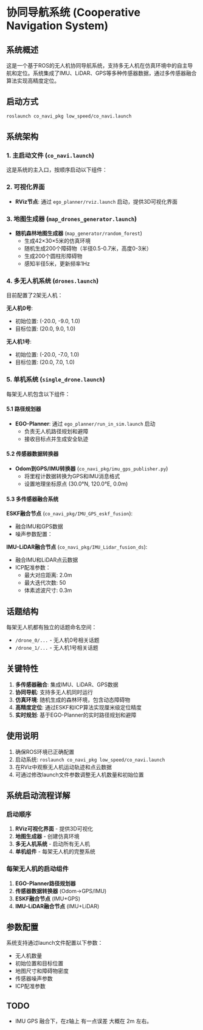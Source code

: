 # 协同导航系统 (Cooperative Navigation System)

## 系统概述
这是一个基于ROS的无人机协同导航系统，支持多无人机在仿真环境中的自主导航和定位。系统集成了IMU、LiDAR、GPS等多种传感器数据，通过多传感器融合算法实现高精度定位。

## 启动方式
```bash
roslaunch co_navi_pkg low_speed/co_navi.launch
```

## 系统架构

### 1. 主启动文件 (`co_navi.launch`)
这是系统的主入口，按顺序启动以下组件：

### 2. 可视化界面
- **RViz节点**: 通过 `ego_planner/rviz.launch` 启动，提供3D可视化界面

### 3. 地图生成器 (`map_drones_generator.launch`)
- **随机森林地图生成器** (`map_generator/random_forest`)
  - 生成42×30×5米的仿真环境
  - 随机生成200个障碍物（半径0.5-0.7米，高度0-3米）
  - 生成200个圆柱形障碍物
  - 感知半径5米，更新频率1Hz

### 4. 多无人机系统 (`drones.launch`)
目前配置了2架无人机：

**无人机0号**:
- 初始位置: (-20.0, -9.0, 1.0)
- 目标位置: (20.0, 9.0, 1.0)

**无人机1号**:
- 初始位置: (-20.0, -7.0, 1.0)  
- 目标位置: (20.0, 7.0, 1.0)

### 5. 单机系统 (`single_drone.launch`)
每架无人机包含以下组件：

#### 5.1 路径规划器
- **EGO-Planner**: 通过 `ego_planner/run_in_sim.launch` 启动
  - 负责无人机路径规划和避障
  - 接收目标点并生成安全轨迹

#### 5.2 传感器数据转换器
- **Odom到GPS/IMU转换器** (`co_navi_pkg/imu_gps_publisher.py`)
  - 将里程计数据转换为GPS和IMU消息格式
  - 设置地理坐标原点 (30.0°N, 120.0°E, 0.0m)

#### 5.3 多传感器融合系统

**ESKF融合节点** (`co_navi_pkg/IMU_GPS_eskf_fusion`):
- 融合IMU和GPS数据
- 噪声参数配置：

**IMU-LiDAR融合节点** (`co_navi_pkg/IMU_Lidar_fusion_ds`):
- 融合IMU和LiDAR点云数据
- ICP配准参数：
  - 最大对应距离: 2.0m
  - 最大迭代次数: 50
  - 体素滤波尺寸: 0.3m

## 话题结构
每架无人机都有独立的话题命名空间：
- `/drone_0/...` - 无人机0号相关话题
- `/drone_1/...` - 无人机1号相关话题

## 关键特性
1. **多传感器融合**: 集成IMU、LiDAR、GPS数据
2. **协同导航**: 支持多无人机同时运行
3. **仿真环境**: 随机生成的森林环境，包含动态障碍物
4. **高精度定位**: 通过ESKF和ICP算法实现厘米级定位精度
5. **实时规划**: 基于EGO-Planner的实时路径规划和避障

## 使用说明
1. 确保ROS环境已正确配置
2. 启动系统: `roslaunch co_navi_pkg low_speed/co_navi.launch`
3. 在RViz中观察无人机运动轨迹和点云数据
4. 可通过修改launch文件参数调整无人机数量和初始位置

## 系统启动流程详解

### 启动顺序
1. **RViz可视化界面** - 提供3D可视化
2. **地图生成器** - 创建仿真环境
3. **多无人机系统** - 启动所有无人机
4. **单机组件** - 每架无人机的完整系统

### 每架无人机的启动组件
1. **EGO-Planner路径规划器**
2. **传感器数据转换器** (Odom→GPS/IMU)
3. **ESKF融合节点** (IMU+GPS)
4. **IMU-LiDAR融合节点** (IMU+LiDAR)

## 参数配置
系统支持通过launch文件配置以下参数：
- 无人机数量
- 初始位置和目标位置
- 地图尺寸和障碍物密度
- 传感器噪声参数
- ICP配准参数

## TODO 
- IMU GPS 融合下，在z轴上 有一点误差 大概在 2m 左右。
